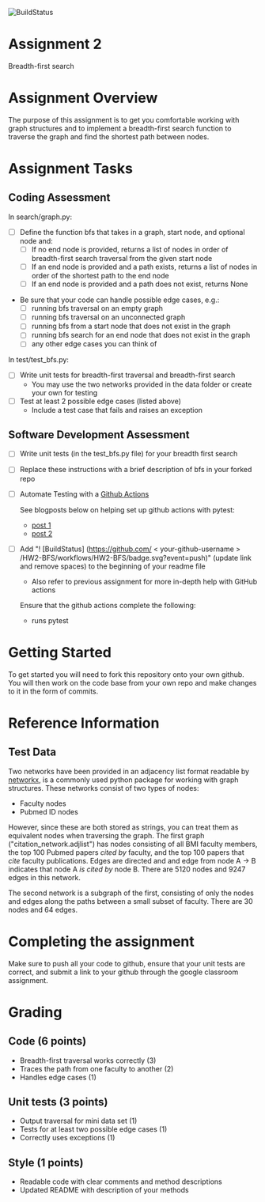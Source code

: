 
![BuildStatus](https://github.com/IJbeasley/HW2-BFS/workflows/Assignment%202%20Tests/badge.svg?event=push) 

# Assignment 2
Breadth-first search

# Assignment Overview
The purpose of this assignment is to get you comfortable working with graph structures and to implement a breadth-first search function to traverse the graph and find the shortest path between nodes.

# Assignment Tasks

## Coding Assessment
In search/graph.py:
* [ ] Define the function bfs that takes in a graph, start node, and optional node and:
	* [ ] If no end node is provided, returns a list of nodes in order of breadth-first search traversal from the given start node
	* [ ] If an end node is provided and a path exists, returns a list of nodes in order of the shortest path to the end node
	* [ ] If an end node is provided and a path does not exist, returns None

* Be sure that your code can handle possible edge cases, e.g.:
	* [ ] running bfs traversal on an empty graph
	* [ ] running bfs traversal on an unconnected graph
	* [ ] running bfs from a start node that does not exist in the graph
	* [ ] running bfs search for an end node that does not exist in the graph
	* [ ] any other edge cases you can think of 

In test/test_bfs.py:
* [ ] Write unit tests for breadth-first traversal and breadth-first search 
    * You may use the two networks provided in the data folder or create your own for testing
* [ ] Test at least 2 possible edge cases (listed above)
    *  Include a test case that fails and raises an exception


## Software Development Assessment

* [ ] Write unit tests (in the test_bfs.py file) for your breadth first search
* [ ] Replace these instructions with a brief description of bfs in your forked repo
	
* [ ] Automate Testing with a [Github Actions](https://docs.github.com/en/actions)

	See blogposts below on helping set up github actions with pytest:
	
	* [post 1](https://blog.dennisokeeffe.com/blog/2021-08-08-pytest-with-github-actions)
	* [post 2](https://mattsegal.dev/pytest-on-github-actions.html)

* [ ] Add "! [BuildStatus] (https://github.com/ < your-github-username > /HW2-BFS/workflows/HW2-BFS/badge.svg?event=push)" (update link and remove spaces) to the beginning of your readme file

	* Also refer to previous assignment for more in-depth help with GitHub actions

	Ensure that the github actions complete the following:
	* runs pytest

# Getting Started
To get started you will need to fork this repository onto your own github. You will then work on the code base from your own repo and make changes to it in the form of commits. 

# Reference Information
## Test Data
Two networks have been provided in an adjacency list format readable by [networkx](https://networkx.org/), is a commonly used python package for working with graph structures. These networks consist of two types of nodes:
* Faculty nodes 
* Pubmed ID nodes

However, since these are both stored as strings, you can treat them as equivalent nodes when traversing the graph. The first graph ("citation_network.adjlist") has nodes consisting of all BMI faculty members, the top 100 Pubmed papers *cited by* faculty, and the top 100 papers that *cite* faculty publications. Edges are directed and and edge from node A -> B indicates that node A *is cited by* node B. There are 5120 nodes and 9247 edges in this network.

The second network is a subgraph of the first, consisting of only the nodes and edges along the paths between a small subset of faculty. There are 30 nodes and 64 edges.

# Completing the assignment
Make sure to push all your code to github, ensure that your unit tests are correct, and submit a link to your github through the google classroom assignment.

# Grading

## Code (6 points)
* Breadth-first traversal works correctly (3)
* Traces the path from one faculty to another (2)
* Handles edge cases (1)

## Unit tests (3 points)
* Output traversal for mini data set (1)
* Tests for at least two possible edge cases (1)
* Correctly uses exceptions (1)

## Style (1 points)
* Readable code with clear comments and method descriptions
* Updated README with description of your methods

